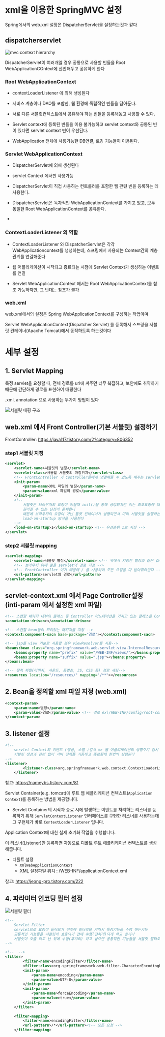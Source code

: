 # xml을 이용한 SpringMVC 설정

Spring에서의 web.xml 설정은 DispatcherServlet을 설정하는것과 같다



## dispatcherservlet



![mvc context hierarchy](https://docs.spring.io/spring-framework/docs/current/reference/html/images/mvc-context-hierarchy.png)



DispatcherServlet이 여러개일 경우 공통으로 사용할 빈들을 Root WebApplicationCOntext에 선언해두고 공유하게 한다



### Root WebApplicationContext

- contextLoaderListener 에 의해 생성된다
- 서비스 계층이나 DAO를 포함한, 웹 환경에 독립적인 빈들을 담아둔다.

- 서로 다른 서블릿컨텍스트에서 공유해야 하는 빈들을 등록해놓고 사용할 수 있다.

- Servlet context에 등록된 빈들을 이용 불가능하고 servlet context와 공통된 빈이 있다면 servlet context 빈이 우선된다.
- WebApplication 전체에 사용가능한 DB연결, 로깅 기능들이 이용된다.



### Servlet WebApplicationContext

- DispatcherServlet에 의해 생성된다

- servlet Context 에서만 사용가능

- DispatcherServlet이 직접 사용하는 컨트롤러를 포함한 웹 관련 빈을 등록하는 데 사용한다.

- DispatcherServlet은 독자적인 WebApplicationContext를 가지고 있고, 모두 동일한 Root WebApplicationContext를 공유한다.
- 

### ContextLoaderListener 의 역할

- ContextLoaderListener 와 DispatcherServlet은 각각 WebApplicationcontext를 생성하는데, 스프링에서 사용되는 Context간의 계층 관계를 연결해준다

- 웹 어플리케이션이 시작되고 종료되는 시점에 Servlet Context가 생성하는 이벤트를 연결
- Servlet WebApplicationContext 에서는 Root WebApplicationContext를 참조 가능하지만, 그 반대는 참조가 불가



### web.xml

web.xml에서의 설정은 Spring WebApplicationContext를 구성하는 작업이며 

Servlet WebApplicationContext(Dispatcher Servlet) 를 등록해서 스프링을 서블릿 컨테이너(Apache Tomcat)에서 동작하도록 하는것이다



# 세부 설정

## 1. Servlet Mapping

특정 servlet을 요청할 때, 전체 경로를 url에 써주면 너무 복잡하고, 보안에도 취약하기 때문에 간단하게 경로를 표현하여 매핑한다

.xml, annotation 으로 사용하는 두가지 방법이 있다



![서블릿 매핑 구조](https://github.com/syhojeo/SpringMVC/blob/main/SpringMVCXml_03/ServletMapping%20%EA%B5%AC%EC%A1%B0.png)

## web.xml 에서 Front Controller(기본 서블릿) 설정하기

FrontController: https://java117.tistory.com/2?category=806352

### step1 서블릿 지정

```xml
<servlet>
	<servlet-name>서블릿의 별칭</servlet-name>
    <servlet-class>사용할 서블릿의 저장위치</servlet-class>
    <!-- FrontController 가 Controller들에게 연결해줄 수 있도록 해주는 servlet설정 파일 명시 -->
    <init-param>
    	<param-name>XML 파일의 별칭</param-name>
        <param-value>xml 파일의 경로</param-value>
    </init-param>
    <!-- 	
 		서블릿은 브라우저의 요청이 있을때 init()을 통해 생성되지만 이는 최초요청에 대해서 실행시간이
		길어질 수 있는 단점이 존재한다
		때문에 브라우저의 요청이 아닌 톰켓 컨테이너가 실행되면서 미리 서블릿을 실행하는
		load-on-startup 방식을 사용한다
	-->
    <load-on-startup>1</load-on-startup> <!-- 우선순위 1로 지정 -->
</servlet>
```



### step2 서블릿 mapping

```xml
<servlet-mapping>
	<servlet-name>서블릿 별칭</servlet-name> <!-- 위에서 지정한 별칭과 같은 값이어야 한다 -->
    <!-- 브라우저 뒤에 붙을 servlet의 경로 지정 -->
    <!-- FrontController 이기 때문에 / 를 사용하여 모든 요청을 다 받아줘야한다 -->
    <url-pattern>servlet의 경로</url-pattern> 
</servlet-mapping>
```



## servlet-context.xml 에서 Page Controller설정 (inti-param 에서 설정한 xml 파일)

```xml
<!-- 스캔할 패키지 내부의 클래스 중 Controller 어노테이션을 가지고 있는 클래스를 Controller로 로딩-->
<annotation-driven></annotation-driven>

<!-- 스캔할 bean들이 모여있는 패키지를 지정 -->
<context:component-sacn base-package="경로"></context:component-sacn>

<!-- jsp를 view 기술로 사용할 경우 viewResolver를 사용-->
<beans:bean class="org.springframework.web.servlet.view.InternalResourceViewResolver">
	<beans:property name="prefix" value="/WEB-INF/views/"></beans:property>
	<beans:property name="suffix" value=".jsp"></beans:property>
</beans:bean>

<!-- 정적 파일(이미지, 사운드, 동영상, JS, CSS 등) 경로 세팅-->
<resources location="/resources/" mapping="/**"></resources>
```





## 2. Bean을 정의할 xml 파일 지정 (web.xml)

```xml
<context-param>
	<param-name>별칭</param-name>
    <param-value>경로</param-value> <!-- 경로 ex)/WEB-INF/config/root-context.xml-->
</context-param>
```



## 3. listener 설정

```xml
<!-- 
	servlet Context의 이벤트 (생성, 소멸 )감시 => 웹 어플리케이션의 생명주기 감시
	서블릿 생성과 관련 없이 서버 전체를 기동하고 종료될때 한번씩 실행된다 
-->
<listener>
		<listener-class>org.springframework.web.context.ContextLoaderListener</listener-class>
	</listener>
```

참고: https://nameybs.tistory.com/81



Servlet Container(e.g. tomcat)에 루트 웹 애플리케이션 컨텍스트(`Application Context`)를 등록하는 방법을 제공합니다.

- Servlet Container의 시작과 종료 시에 발생하는 이벤트를 처리하는 리스너를 등록하기 위해 `ServletContextListener` 인터페이스를 구현한 리스너를 사용하는데 그 구현체가 바로 `ContextLoaderListener` 입니다.

Application Context에 대한 실제 초기화 작업을 수행합니다.

이 리스너(Listener)만 등록하면 자동으로 디폴트 루트 애플리케이션 컨텍스트를 생성해줍니다.

- 디폴트 설정
  - `XmlWebApplicationContext`
  - XML 설정파일 위치 : /WEB-INF/applicationContext.xml



참고: https://jeong-pro.tistory.com/222 



## 4. 파라미터 인코딩 필터 설정

![서블릿 필터](https://github.com/syhojeo/SpringMVC/blob/main/SpringMVCXml_03/servlet%20filter.png)

```xml
<!-- 
	Servlet Filter
	servlet으로 요청이 들어오기 전후에 필터링을 거쳐서 특정기능을 수행 하는기능
	공통적인 기능들을 서블릿이 호출되기 전에 수행(전처리)되게 하고 싶거나
	서블릿이 호출 되고 난 뒤에 수행(후처리) 하고 싶으면 공통적인 기능들을 서블릿 필터로 구현하면 된다.
-->

<!--  -->
<filter>
		<filter-name>encodingFilter</filter-name>
		<filter-class>org.springframework.web.filter.CharacterEncodingFilter</filter-class>
		<init-param>
			<param-name>encoding</param-name>
			<param-value>UTF-8</param-value>
		</init-param>
		<init-param>
			<param-name>forceEncoding</param-name>
			<param-value>true</param-value>
		</init-param>
	</filter>
	
	<filter-mapping>
		<filter-name>encodingFilter</filter-name>
		<url-pattern>/*</url-pattern><!-- 모든 요청 -->
	</filter-mapping>
```

